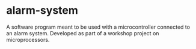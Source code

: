 # alarm-system
A software program meant to be used with a microcontroller connected to an alarm system. Developed as part of a workshop project on microprocessors.
